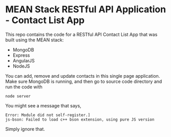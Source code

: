 # MEAN Stack RESTful API Application - Contact List App


This repo contains the code for a RESTful API Contact List App that was built using the MEAN stack:

<ul>
<li>MongoDB</li>
<li>Express</li>
<li>AngularJS</li>
<li>NodeJS</li>
</ul>
You can add, remove and update contacts in this single page application. 
Make sure MongoDB is running, and then go to source code directory and run the code with 

    node server

You might see a message that says, 


    Error: Module did not self-register.]
    js-bson: Failed to load c++ bson extension, using pure JS version
Simply ignore that. 


